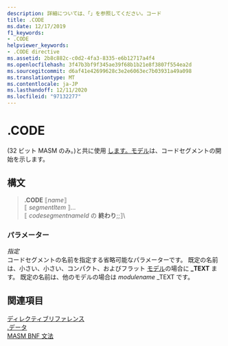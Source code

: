 ```yaml
---
description: 詳細については、「」を参照してください。コード
title: .CODE
ms.date: 12/17/2019
f1_keywords:
- .CODE
helpviewer_keywords:
- .CODE directive
ms.assetid: 2b8c882c-c0d2-4fa3-8335-e6b12717a4f4
ms.openlocfilehash: 3f47b3bf9f345ae39f68b1b21e8f3807f554ea2d
ms.sourcegitcommit: d6af41e42699628c3e2e6063ec7b03931a49a098
ms.translationtype: MT
ms.contentlocale: ja-JP
ms.lasthandoff: 12/11/2020
ms.locfileid: "97132277"
---
```

# <a name="code"></a>.CODE

(32 ビット MASM のみ。)と共に使用 [します。モデル](dot-model.md)は、コードセグメントの開始を示します。

## <a name="syntax"></a>構文

> **.CODE** ⟦*name*⟧ \
> ⟦ *segmentItem* ⟧... \
> ⟦ *codesegmentnameId* の **終わり**;;⟧\

### <a name="parameters"></a>パラメーター

*指定*\
コードセグメントの名前を指定する省略可能なパラメーターです。 既定の名前は、小さい、小さい、コンパクト、およびフラット [モデル](dot-model.md)の場合に **_TEXT** ます。 既定の名前は、他のモデルの場合は *modulename* _TEXT です。

## <a name="see-also"></a>関連項目

[ディレクティブリファレンス](directives-reference.md)\
[.データ](dot-data.md)\
[MASM BNF 文法](masm-bnf-grammar.md)

